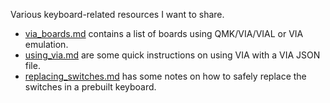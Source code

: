 Various keyboard-related resources I want to share.

* [via_boards.md](via_boards.md) contains a list of boards using QMK/VIA/VIAL or VIA emulation.
* [using_via.md](using_via.md) are some quick instructions on using VIA with a VIA JSON file.
* [replacing_switches.md](replacing_switches.md) has some notes on how to safely replace the switches in a prebuilt keyboard.
